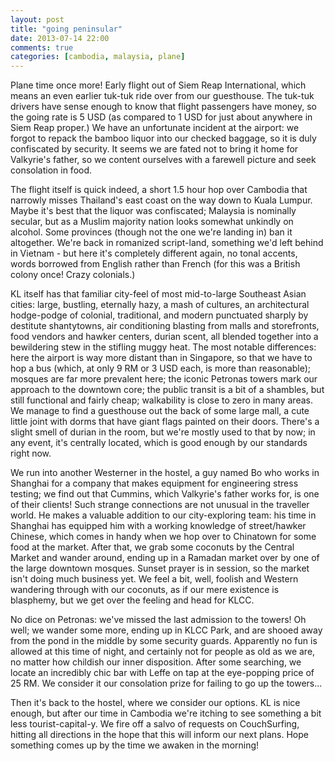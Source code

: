```yaml
---
layout: post
title: "going peninsular"
date: 2013-07-14 22:00
comments: true
categories: [cambodia, malaysia, plane]
---
```


Plane time once more! Early flight out of Siem Reap International, which means
an even earlier tuk-tuk ride over from our guesthouse. The tuk-tuk drivers
have sense enough to know that flight passengers have money, so the going
rate is 5 USD (as compared to 1 USD for just about anywhere in Siem Reap
proper.) We have an unfortunate incident at the airport: we forgot to repack
the bamboo liquor into our checked baggage, so it is duly confiscated by
security. It seems we are fated not to bring it home for Valkyrie's father,
so we content ourselves with a farewell picture and seek consolation in food.

The flight itself is quick indeed, a short 1.5 hour hop over Cambodia that
narrowly misses Thailand's east coast on the way down to Kuala Lumpur. Maybe
it's best that the liquor was confiscated; Malaysia is nominally secular, but
as a Muslim majority nation looks somewhat unkindly on alcohol. Some
provinces (though not the one we're landing in) ban it altogether. We're
back in romanized script-land, something we'd left behind in Vietnam - but
here it's completely different again, no tonal accents, words borrowed from
English rather than French (for this was a British colony once! Crazy
colonials.)

KL itself has that familiar city-feel of most mid-to-large Southeast Asian
cities: large, bustling, eternally hazy, a mash of cultures, an architectural
hodge-podge of colonial, traditional, and modern punctuated sharply by
destitute shantytowns, air conditioning blasting from malls and storefronts,
food vendors and hawker centers, durian scent, all blended together into a
bewildering stew in the stifling muggy heat. The most notable differences:
here the airport is way more distant than in Singapore, so that we have to
hop a bus (which, at only 9 RM or 3 USD each, is more than reasonable);
mosques are far more prevalent here; the iconic Petronas towers mark our
approach to the downtown core; the public transit is a bit of a shambles,
but still functional and fairly cheap; walkability is close to zero in many
areas. We manage to find a guesthouse out the back of some large mall, a
cute little joint with dorms that have giant flags painted on their doors.
There's a slight smell of durian in the room, but we're mostly used to that
by now; in any event, it's centrally located, which is good enough by our
standards right now.

We run into another Westerner in the hostel, a guy named Bo who works in
Shanghai for a company that makes equipment for engineering stress testing;
we find out that Cummins, which Valkyrie's father works for, is
one of their clients! Such strange connections are not unusual in the traveller
world. He makes a valuable addition to our city-exploring team: his time in
Shanghai has equipped him with a working knowledge of street/hawker Chinese,
which comes in handy when we hop over to Chinatown for some food at the market.
After that, we grab some coconuts by the Central Market and wander around,
ending up in a Ramadan market over by one of the large downtown mosques.
Sunset prayer is in session, so the market isn't doing much business yet.
We feel a bit, well, foolish and Western wandering through with our coconuts,
as if our mere existence is blasphemy, but we get over the feeling and
head for KLCC.

No dice on Petronas: we've missed the last admission to the towers! Oh well;
we wander some more, ending up in KLCC Park, and are shooed away from the
pond in the middle by some security guards. Apparently no fun is allowed at
this time of night, and certainly not for people as old as we are, no matter
how childish our inner disposition. After some searching, we locate an
incredibly chic bar with Leffe on tap at the eye-popping price of 25 RM.
We consider it our consolation prize for failing to go up the towers...

Then it's back to the hostel, where we consider our options. KL is nice
enough, but after our time in Cambodia we're itching to see something a bit
less tourist-capital-y. We fire off a salvo of requests on CouchSurfing,
hitting all directions in the hope that this will inform our next plans.
Hope something comes up by the time we awaken in the morning!

